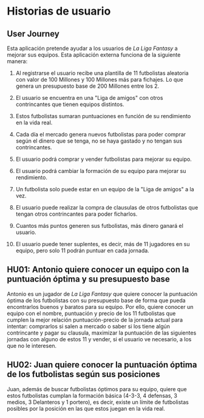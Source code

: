 # Historias de usuario
## User Journey
Esta aplicación pretende ayudar a los usuarios de _La Liga Fantasy_ a mejorar sus equipos. Esta aplicación externa funciona de la siguiente manera:

1. Al registrarse el usuario recibe una plantilla de 11 futbolistas aleatoria con valor de 100 Millones y 100 Millones más para fichajes. Lo que genera un presupuesto base de 200 Millones entre los 2.

2. El usuario se encuentra en una "Liga de amigos" con otros contrincantes que tienen equipos distintos.

3. Estos futbolistas sumaran puntuaciones en función de su rendimiento en la vida real.

4. Cada día el mercado genera nuevos futbolistas para poder comprar según el dinero que se tenga, no se 
haya gastado y no tengan sus contrincantes.

5. El usuario podrá comprar y vender futbolistas para mejorar su equipo.

6. El usuario podrá cambiar la formación de su equipo para mejorar su rendimiento.

7. Un futbolista solo puede estar en un equipo de la "Liga de amigos" a la vez.

8. El usuario puede realizar la compra de clausulas de otros futbolistas que tengan otros contrincantes 
para poder ficharlos.

9. Cuantos más puntos generen sus futbolistas, más dinero ganará el usuario.

10. El usuario puede tener suplentes, es decir, más de 11 jugadores en su equipo, pero solo 11 podrán puntuar en cada jornada.





## HU01: Antonio quiere conocer un equipo con la puntuación óptima y su presupuesto base 

Antonio es un jugador de _La Liga Fantasy_ que quiere conocer la puntuación óptima de los futbolistas con su presupuesto base de forma que pueda encontrarlos buenos y baratos para su equipo. Por ello, quiere conocer un equipo con el nombre, puntuación y precio de los 11 futbolistas que cumplen la mejor relación puntuación-precio de la jornada actual para intentar: comprarlos si salen a mercado o saber si los tiene algún contrincante y pagar su clausula, maximizar la puntuación de las siguientes jornadas con alguno de estos 11 y vender, si el usuario ve necesario, a los que no le interesen.

## HU02: Juan quiere conocer la puntuación óptima de los futbolistas según sus posiciones
Juan, además de buscar futbolistas óptimos para su equipo, quiere que estos futbolistas cumplan la formación básica (4-3-3, 4 defensas, 3 medios, 3 Delanteros y 1 portero), es decir, existe un límite de futbolistas posibles por la posición en las que estos juegan en la vida real.
